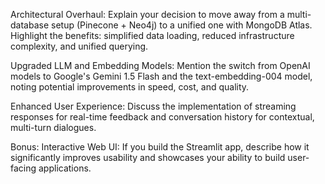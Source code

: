 Architectural Overhaul: Explain your decision to move away from a multi-database setup (Pinecone + Neo4j) to a unified one with MongoDB Atlas. Highlight the benefits: simplified data loading, reduced infrastructure complexity, and unified querying.

Upgraded LLM and Embedding Models: Mention the switch from OpenAI models to Google's Gemini 1.5 Flash and the text-embedding-004 model, noting potential improvements in speed, cost, and quality.

Enhanced User Experience: Discuss the implementation of streaming responses for real-time feedback and conversation history for contextual, multi-turn dialogues.

Bonus: Interactive Web UI: If you build the Streamlit app, describe how it significantly improves usability and showcases your ability to build user-facing applications.

